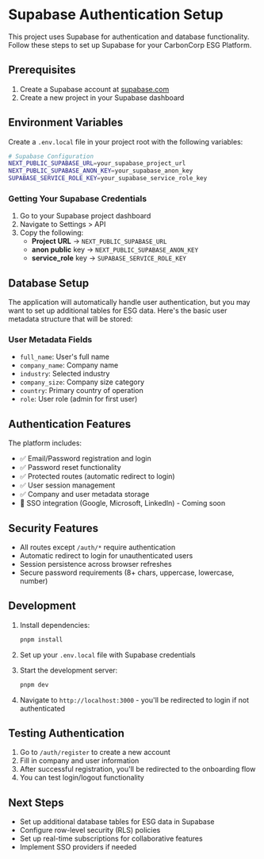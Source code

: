 # Supabase Authentication Setup

This project uses Supabase for authentication and database functionality. Follow these steps to set up Supabase for your CarbonCorp ESG Platform.

## Prerequisites

1. Create a Supabase account at [supabase.com](https://supabase.com)
2. Create a new project in your Supabase dashboard

## Environment Variables

Create a `.env.local` file in your project root with the following variables:

```bash
# Supabase Configuration
NEXT_PUBLIC_SUPABASE_URL=your_supabase_project_url
NEXT_PUBLIC_SUPABASE_ANON_KEY=your_supabase_anon_key
SUPABASE_SERVICE_ROLE_KEY=your_supabase_service_role_key
```

### Getting Your Supabase Credentials

1. Go to your Supabase project dashboard
2. Navigate to Settings > API
3. Copy the following:
   - **Project URL** → `NEXT_PUBLIC_SUPABASE_URL`
   - **anon public** key → `NEXT_PUBLIC_SUPABASE_ANON_KEY`
   - **service_role** key → `SUPABASE_SERVICE_ROLE_KEY`

## Database Setup

The application will automatically handle user authentication, but you may want to set up additional tables for ESG data. Here's the basic user metadata structure that will be stored:

### User Metadata Fields
- `full_name`: User's full name
- `company_name`: Company name
- `industry`: Selected industry
- `company_size`: Company size category
- `country`: Primary country of operation
- `role`: User role (admin for first user)

## Authentication Features

The platform includes:
- ✅ Email/Password registration and login
- ✅ Password reset functionality
- ✅ Protected routes (automatic redirect to login)
- ✅ User session management
- ✅ Company and user metadata storage
- 🚧 SSO integration (Google, Microsoft, LinkedIn) - Coming soon

## Security Features

- All routes except `/auth/*` require authentication
- Automatic redirect to login for unauthenticated users
- Session persistence across browser refreshes
- Secure password requirements (8+ chars, uppercase, lowercase, number)

## Development

1. Install dependencies:
   ```bash
   pnpm install
   ```

2. Set up your `.env.local` file with Supabase credentials

3. Start the development server:
   ```bash
   pnpm dev
   ```

4. Navigate to `http://localhost:3000` - you'll be redirected to login if not authenticated

## Testing Authentication

1. Go to `/auth/register` to create a new account
2. Fill in company and user information
3. After successful registration, you'll be redirected to the onboarding flow
4. You can test login/logout functionality

## Next Steps

- Set up additional database tables for ESG data in Supabase
- Configure row-level security (RLS) policies
- Set up real-time subscriptions for collaborative features
- Implement SSO providers if needed 